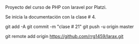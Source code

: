 Proyecto del curso de PHP con laravel por Platzi.

Se inicia la documentación con la clase # 4.

git add -A
git commit -m "clase # 21"
git push -u origin master





git remote add origin https://github.com/rrg1459/larax.git
